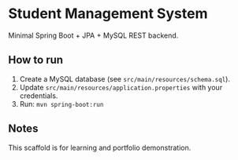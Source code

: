 # Student Management System

Minimal Spring Boot + JPA + MySQL REST backend.

## How to run
1. Create a MySQL database (see `src/main/resources/schema.sql`).
2. Update `src/main/resources/application.properties` with your credentials.
3. Run: `mvn spring-boot:run`

## Notes
This scaffold is for learning and portfolio demonstration.
